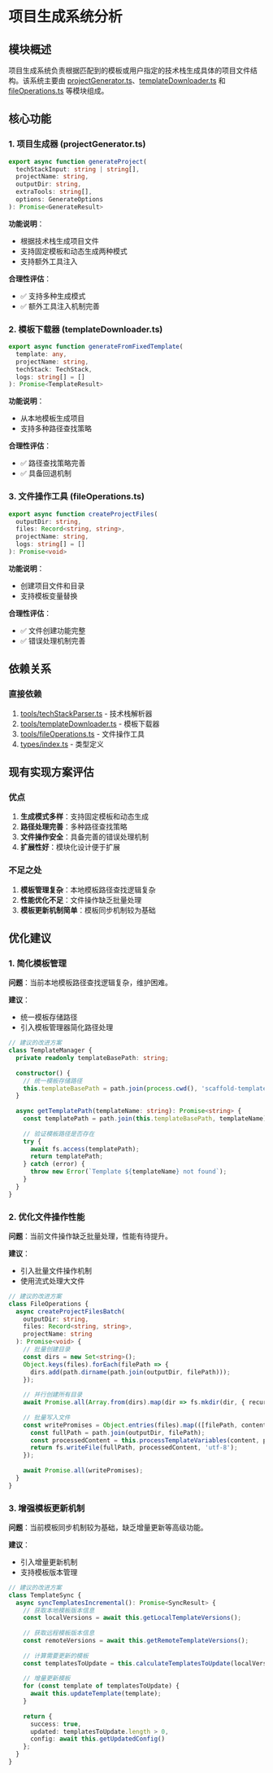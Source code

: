 # 项目生成系统分析

## 模块概述

项目生成系统负责根据匹配到的模板或用户指定的技术栈生成具体的项目文件结构。该系统主要由 [projectGenerator.ts](file:///Users/zcg/Desktop/scafford-mcp-server-AI/trae/scaffold-mcp-server/src/tools/projectGenerator.ts)、[templateDownloader.ts](file:///Users/zcg/Desktop/scafford-mcp-server-AI/trae/scaffold-mcp-server/src/tools/templateDownloader.ts) 和 [fileOperations.ts](file:///Users/zcg/Desktop/scafford-mcp-server-AI/trae/scaffold-mcp-server/src/tools/fileOperations.ts) 等模块组成。

## 核心功能

### 1. 项目生成器 (projectGenerator.ts)

```typescript
export async function generateProject(
  techStackInput: string | string[],
  projectName: string,
  outputDir: string,
  extraTools: string[],
  options: GenerateOptions
): Promise<GenerateResult>
```

**功能说明**：
- 根据技术栈生成项目文件
- 支持固定模板和动态生成两种模式
- 支持额外工具注入

**合理性评估**：
- ✅ 支持多种生成模式
- ✅ 额外工具注入机制完善

### 2. 模板下载器 (templateDownloader.ts)

```typescript
export async function generateFromFixedTemplate(
  template: any,
  projectName: string,
  techStack: TechStack,
  logs: string[] = []
): Promise<TemplateResult>
```

**功能说明**：
- 从本地模板生成项目
- 支持多种路径查找策略

**合理性评估**：
- ✅ 路径查找策略完善
- ✅ 具备回退机制

### 3. 文件操作工具 (fileOperations.ts)

```typescript
export async function createProjectFiles(
  outputDir: string,
  files: Record<string, string>,
  projectName: string,
  logs: string[] = []
): Promise<void>
```

**功能说明**：
- 创建项目文件和目录
- 支持模板变量替换

**合理性评估**：
- ✅ 文件创建功能完整
- ✅ 错误处理机制完善

## 依赖关系

### 直接依赖

1. [tools/techStackParser.ts](file:///Users/zcg/Desktop/scafford-mcp-server-AI/trae/scaffold-mcp-server/src/tools/techStackParser.ts) - 技术栈解析器
2. [tools/templateDownloader.ts](file:///Users/zcg/Desktop/scafford-mcp-server-AI/trae/scaffold-mcp-server/src/tools/templateDownloader.ts) - 模板下载器
3. [tools/fileOperations.ts](file:///Users/zcg/Desktop/scafford-mcp-server-AI/trae/scaffold-mcp-server/src/tools/fileOperations.ts) - 文件操作工具
4. [types/index.ts](file:///Users/zcg/Desktop/scafford-mcp-server-AI/trae/scaffold-mcp-server/src/types/index.ts) - 类型定义

## 现有实现方案评估

### 优点

1. **生成模式多样**：支持固定模板和动态生成
2. **路径处理完善**：多种路径查找策略
3. **文件操作安全**：具备完善的错误处理机制
4. **扩展性好**：模块化设计便于扩展

### 不足之处

1. **模板管理复杂**：本地模板路径查找逻辑复杂
2. **性能优化不足**：文件操作缺乏批量处理
3. **模板更新机制简单**：模板同步机制较为基础

## 优化建议

### 1. 简化模板管理

**问题**：当前本地模板路径查找逻辑复杂，维护困难。

**建议**：
- 统一模板存储路径
- 引入模板管理器简化路径处理

```typescript
// 建议的改进方案
class TemplateManager {
  private readonly templateBasePath: string;
  
  constructor() {
    // 统一模板存储路径
    this.templateBasePath = path.join(process.cwd(), 'scaffold-template');
  }
  
  async getTemplatePath(templateName: string): Promise<string> {
    const templatePath = path.join(this.templateBasePath, templateName);
    
    // 验证模板路径是否存在
    try {
      await fs.access(templatePath);
      return templatePath;
    } catch (error) {
      throw new Error(`Template ${templateName} not found`);
    }
  }
}
```

### 2. 优化文件操作性能

**问题**：当前文件操作缺乏批量处理，性能有待提升。

**建议**：
- 引入批量文件操作机制
- 使用流式处理大文件

```typescript
// 建议的改进方案
class FileOperations {
  async createProjectFilesBatch(
    outputDir: string,
    files: Record<string, string>,
    projectName: string
  ): Promise<void> {
    // 批量创建目录
    const dirs = new Set<string>();
    Object.keys(files).forEach(filePath => {
      dirs.add(path.dirname(path.join(outputDir, filePath)));
    });
    
    // 并行创建所有目录
    await Promise.all(Array.from(dirs).map(dir => fs.mkdir(dir, { recursive: true })));
    
    // 批量写入文件
    const writePromises = Object.entries(files).map(([filePath, content]) => {
      const fullPath = path.join(outputDir, filePath);
      const processedContent = this.processTemplateVariables(content, projectName);
      return fs.writeFile(fullPath, processedContent, 'utf-8');
    });
    
    await Promise.all(writePromises);
  }
}
```

### 3. 增强模板更新机制

**问题**：当前模板同步机制较为基础，缺乏增量更新等高级功能。

**建议**：
- 引入增量更新机制
- 支持模板版本管理

```typescript
// 建议的改进方案
class TemplateSync {
  async syncTemplatesIncremental(): Promise<SyncResult> {
    // 获取本地模板版本信息
    const localVersions = await this.getLocalTemplateVersions();
    
    // 获取远程模板版本信息
    const remoteVersions = await this.getRemoteTemplateVersions();
    
    // 计算需要更新的模板
    const templatesToUpdate = this.calculateTemplatesToUpdate(localVersions, remoteVersions);
    
    // 增量更新模板
    for (const template of templatesToUpdate) {
      await this.updateTemplate(template);
    }
    
    return {
      success: true,
      updated: templatesToUpdate.length > 0,
      config: await this.getUpdatedConfig()
    };
  }
}
```